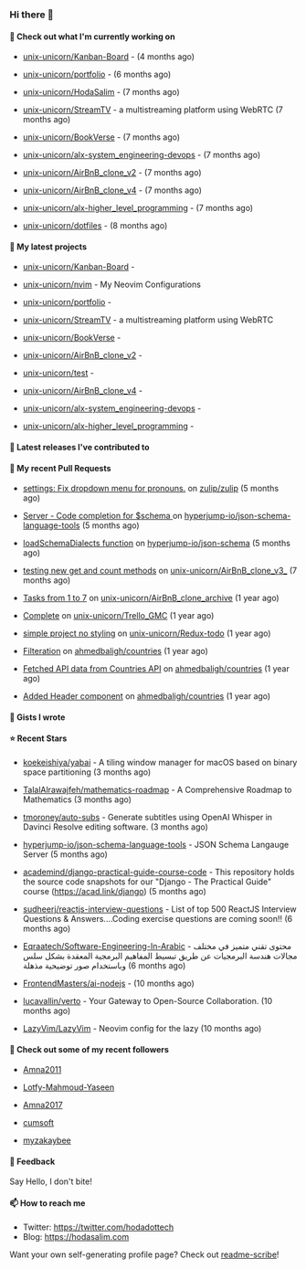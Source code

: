 ### Hi there 👋

#### 👷 Check out what I'm currently working on



- [unix-unicorn/Kanban-Board](https://github.com/unix-unicorn/Kanban-Board) -  (4 months ago)

- [unix-unicorn/portfolio](https://github.com/unix-unicorn/portfolio) -  (6 months ago)

- [unix-unicorn/HodaSalim](https://github.com/unix-unicorn/HodaSalim) -  (7 months ago)

- [unix-unicorn/StreamTV](https://github.com/unix-unicorn/StreamTV) - a multistreaming platform using WebRTC (7 months ago)

- [unix-unicorn/BookVerse](https://github.com/unix-unicorn/BookVerse) -  (7 months ago)

- [unix-unicorn/alx-system_engineering-devops](https://github.com/unix-unicorn/alx-system_engineering-devops) -  (7 months ago)

- [unix-unicorn/AirBnB_clone_v2](https://github.com/unix-unicorn/AirBnB_clone_v2) -  (7 months ago)

- [unix-unicorn/AirBnB_clone_v4](https://github.com/unix-unicorn/AirBnB_clone_v4) -  (7 months ago)

- [unix-unicorn/alx-higher_level_programming](https://github.com/unix-unicorn/alx-higher_level_programming) -  (7 months ago)

- [unix-unicorn/dotfiles](https://github.com/unix-unicorn/dotfiles) -  (8 months ago)

#### 🌱 My latest projects



- [unix-unicorn/Kanban-Board](https://github.com/unix-unicorn/Kanban-Board) - 

- [unix-unicorn/nvim](https://github.com/unix-unicorn/nvim) - My Neovim Configurations 

- [unix-unicorn/portfolio](https://github.com/unix-unicorn/portfolio) - 

- [unix-unicorn/StreamTV](https://github.com/unix-unicorn/StreamTV) - a multistreaming platform using WebRTC

- [unix-unicorn/BookVerse](https://github.com/unix-unicorn/BookVerse) - 

- [unix-unicorn/AirBnB_clone_v2](https://github.com/unix-unicorn/AirBnB_clone_v2) - 

- [unix-unicorn/test](https://github.com/unix-unicorn/test) - 

- [unix-unicorn/AirBnB_clone_v4](https://github.com/unix-unicorn/AirBnB_clone_v4) - 

- [unix-unicorn/alx-system_engineering-devops](https://github.com/unix-unicorn/alx-system_engineering-devops) - 

- [unix-unicorn/alx-higher_level_programming](https://github.com/unix-unicorn/alx-higher_level_programming) - 


#### 🔭 Latest releases I've contributed to



#### 🔨 My recent Pull Requests



- [settings: Fix dropdown menu for pronouns.](https://github.com/zulip/zulip/pull/29320) on [zulip/zulip](https://github.com/zulip/zulip) (5 months ago)

- [Server - Code completion for $schema ](https://github.com/hyperjump-io/json-schema-language-tools/pull/27) on [hyperjump-io/json-schema-language-tools](https://github.com/hyperjump-io/json-schema-language-tools) (5 months ago)

- [loadSchemaDialects function](https://github.com/hyperjump-io/json-schema/pull/53) on [hyperjump-io/json-schema](https://github.com/hyperjump-io/json-schema) (5 months ago)

- [testing new get and count methods](https://github.com/unix-unicorn/AirBnB_clone_v3_/pull/1) on [unix-unicorn/AirBnB_clone_v3_](https://github.com/unix-unicorn/AirBnB_clone_v3_) (7 months ago)

- [Tasks from 1 to 7](https://github.com/unix-unicorn/AirBnB_clone_archive/pull/3) on [unix-unicorn/AirBnB_clone_archive](https://github.com/unix-unicorn/AirBnB_clone_archive) (1 year ago)

- [Complete](https://github.com/unix-unicorn/Trello_GMC/pull/1) on [unix-unicorn/Trello_GMC](https://github.com/unix-unicorn/Trello_GMC) (1 year ago)

- [simple project no styling](https://github.com/unix-unicorn/Redux-todo/pull/1) on [unix-unicorn/Redux-todo](https://github.com/unix-unicorn/Redux-todo) (1 year ago)

- [Filteration](https://github.com/ahmedbaligh/countries/pull/8) on [ahmedbaligh/countries](https://github.com/ahmedbaligh/countries) (1 year ago)

- [Fetched API data from Countries API](https://github.com/ahmedbaligh/countries/pull/6) on [ahmedbaligh/countries](https://github.com/ahmedbaligh/countries) (1 year ago)

- [Added Header component](https://github.com/ahmedbaligh/countries/pull/5) on [ahmedbaligh/countries](https://github.com/ahmedbaligh/countries) (1 year ago)


#### 📓 Gists I wrote



#### ⭐ Recent Stars



- [koekeishiya/yabai](https://github.com/koekeishiya/yabai) - A tiling window manager for macOS based on binary space partitioning (3 months ago)

- [TalalAlrawajfeh/mathematics-roadmap](https://github.com/TalalAlrawajfeh/mathematics-roadmap) - A Comprehensive Roadmap to Mathematics (3 months ago)

- [tmoroney/auto-subs](https://github.com/tmoroney/auto-subs) - Generate subtitles using OpenAI Whisper in Davinci Resolve editing software. (3 months ago)

- [hyperjump-io/json-schema-language-tools](https://github.com/hyperjump-io/json-schema-language-tools) - JSON Schema Langauge Server (5 months ago)

- [academind/django-practical-guide-course-code](https://github.com/academind/django-practical-guide-course-code) - This repository holds the source code snapshots for our &#34;Django - The Practical Guide&#34; course (https://acad.link/django) (5 months ago)

- [sudheerj/reactjs-interview-questions](https://github.com/sudheerj/reactjs-interview-questions) - List of top 500 ReactJS Interview Questions &amp; Answers....Coding exercise questions are coming soon!! (6 months ago)

- [Eqraatech/Software-Engineering-In-Arabic](https://github.com/Eqraatech/Software-Engineering-In-Arabic) - محتوى تقني متميز في مختلف مجالات هندسة البرمجيات عن طريق تبسيط المفاهيم البرمجية المعقدة بشكل سلس وباستخدام صور توضيحية مذهلة (6 months ago)

- [FrontendMasters/ai-nodejs](https://github.com/FrontendMasters/ai-nodejs) -  (10 months ago)

- [lucavallin/verto](https://github.com/lucavallin/verto) - Your Gateway to Open-Source Collaboration. (10 months ago)

- [LazyVim/LazyVim](https://github.com/LazyVim/LazyVim) - Neovim config for the lazy (10 months ago)


#### 👯 Check out some of my recent followers



- [Amna2011](https://github.com/Amna2011)

- [Lotfy-Mahmoud-Yaseen](https://github.com/Lotfy-Mahmoud-Yaseen)

- [Amna2017](https://github.com/Amna2017)

- [cumsoft](https://github.com/cumsoft)

- [myzakaybee](https://github.com/myzakaybee)

#### 💬 Feedback

Say Hello, I don't bite!

#### 📫 How to reach me

- Twitter: https://twitter.com/hodadottech
- Blog: https://hodasalim.com

Want your own self-generating profile page? Check out [readme-scribe](https://github.com/muesli/readme-scribe)!


